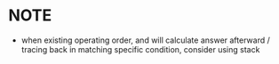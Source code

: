 # NOTE

 - when existing operating order, and will calculate answer afterward / tracing back in matching specific condition, consider using stack
